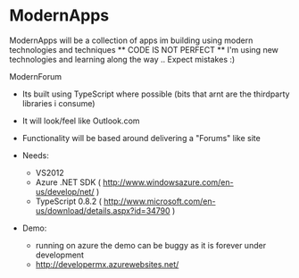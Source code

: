 ModernApps
==========

ModernApps will be a collection of apps im building using modern technologies and techniques
** CODE IS NOT PERFECT ** I'm using new technologies and learning along the way .. Expect mistakes :)


ModernForum 

  - Its built using TypeScript where possible (bits that arnt are the thirdparty libraries i consume)
  - It will look/feel like Outlook.com
  - Functionality will be based around delivering a "Forums" like site
  - Needs:
      - VS2012
      - Azure .NET SDK ( http://www.windowsazure.com/en-us/develop/net/ )
      - TypeScript 0.8.2 ( http://www.microsoft.com/en-us/download/details.aspx?id=34790 ) 


  - Demo:
      - running on azure the demo can be buggy as it is forever under development 
      - http://developermx.azurewebsites.net/   

